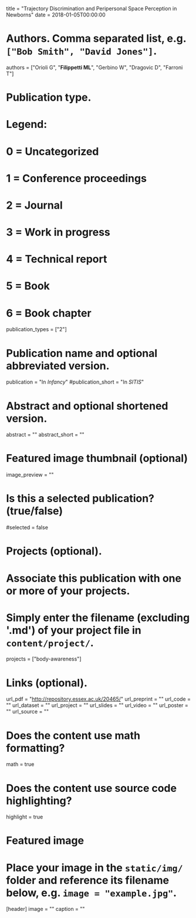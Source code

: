 
title = "Trajectory Discrimination and Peripersonal Space Perception in Newborns"
date = 2018-01-05T00:00:00

# Authors. Comma separated list, e.g. `["Bob Smith", "David Jones"]`.
authors = ["Orioli G", "**Filippetti ML**", "Gerbino W", "Dragovic D", "Farroni T"]

# Publication type.
# Legend:
# 0 = Uncategorized
# 1 = Conference proceedings
# 2 = Journal
# 3 = Work in progress
# 4 = Technical report
# 5 = Book
# 6 = Book chapter
publication_types = ["2"]

# Publication name and optional abbreviated version.
publication = "In *Infancy*"
#publication_short = "In *SITIS*"

# Abstract and optional shortened version.
abstract = ""
abstract_short = ""

# Featured image thumbnail (optional)
image_preview = ""

# Is this a selected publication? (true/false)
#selected = false

# Projects (optional).
#   Associate this publication with one or more of your projects.
#   Simply enter the filename (excluding '.md') of your project file in `content/project/`.
projects = ["body-awareness"]

# Links (optional).
url_pdf = "http://repository.essex.ac.uk/20465/"
url_preprint = ""
url_code = ""
url_dataset = ""
url_project = ""
url_slides = ""
url_video = ""
url_poster = ""
url_source = ""

# Does the content use math formatting?
math = true

# Does the content use source code highlighting?
highlight = true

# Featured image
# Place your image in the `static/img/` folder and reference its filename below, e.g. `image = "example.jpg"`.
[header]
image = ""
caption = ""
